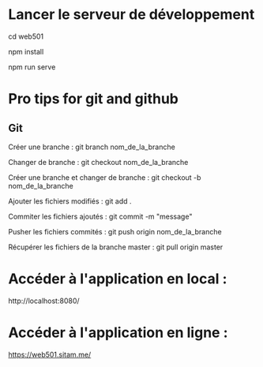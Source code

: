 # Lancer le serveur de développement

cd web501

npm install 

npm run serve

# Pro tips for git and github

## Git
Créer une branche : git branch nom_de_la_branche

Changer de branche : git checkout nom_de_la_branche

Créer une branche et changer de branche : git checkout -b nom_de_la_branche

Ajouter les fichiers modifiés : git add .

Commiter les fichiers ajoutés : git commit -m "message"

Pusher les fichiers commités : git push origin nom_de_la_branche

Récupérer les fichiers de la branche master : git pull origin master

# Accéder à l'application en local :

http://localhost:8080/

# Accéder à l'application en ligne : 

https://web501.sitam.me/